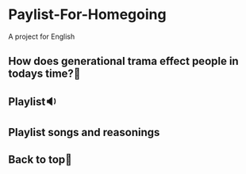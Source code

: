 # Paylist-For-Homegoing
A project for English 

## How does generational trama effect people in todays time?:thinking:

## Playlist:sound:


## Playlist songs and reasonings


## Back to top:dog:
